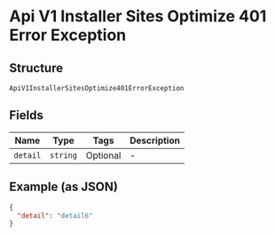 
# Api V1 Installer Sites Optimize 401 Error Exception

## Structure

`ApiV1InstallerSitesOptimize401ErrorException`

## Fields

| Name | Type | Tags | Description |
|  --- | --- | --- | --- |
| `detail` | `string` | Optional | - |

## Example (as JSON)

```json
{
  "detail": "detail6"
}
```

